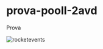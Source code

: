 # prova-pooII-2avd
Prova

![rocketevents](https://user-images.githubusercontent.com/56377044/142712899-7c62fe04-910c-40ca-80be-ceb7911f1d92.jpg)

